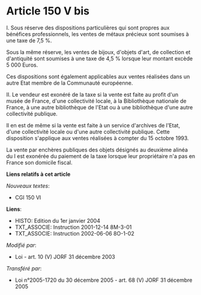# Article 150 V bis

I. Sous réserve des dispositions particulières qui sont propres aux bénéfices professionnels, les ventes de métaux précieux
sont soumises à une taxe de 7,5 %.

Sous la même réserve, les ventes de bijoux, d'objets d'art, de collection et d'antiquité sont soumises à une taxe de 4,5 %
lorsque leur montant excède 5 000 Euros.

Ces dispositions sont également applicables aux ventes réalisées dans un autre Etat membre de la Communauté européenne.

II. Le vendeur est exonéré de la taxe si la vente est faite au profit d'un musée de France, d'une collectivité locale, à la
Bibliothèque nationale de France, à une autre bibliothèque de l'Etat ou à une bibliothèque d'une autre collectivité publique.

Il en est de même si la vente est faite à un service d'archives de l'Etat, d'une collectivité locale ou d'une autre
collectivité publique. Cette disposition s'applique aux ventes réalisées à compter du 15 octobre 1993.

La vente par enchères publiques des objets désignés au deuxième alinéa du I est exonérée du paiement de la taxe lorsque leur
propriétaire n'a pas en France son domicile fiscal.

**Liens relatifs à cet article**

_Nouveaux textes_:

  - CGI 150 VI

**Liens**:

  - HISTO: Edition du 1er janvier 2004
  - TXT_ASSOCIE: Instruction 2001-12-14 8M-3-01
  - TXT_ASSOCIE: Instruction 2002-06-06 8O-1-02

_Modifié par_:

  - Loi - art. 10 (V) JORF 31 décembre 2003

_Transféré par_:

  - Loi n°2005-1720 du 30 décembre 2005 - art. 68 (V) JORF 31 décembre 2005
